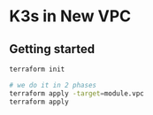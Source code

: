 # K3s in New VPC

## Getting started

```sh
terraform init

# we do it in 2 phases
terraform apply -target=module.vpc
terraform apply
```
